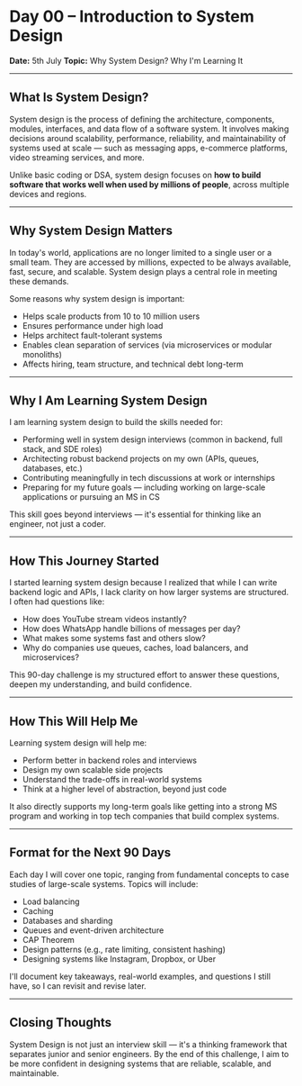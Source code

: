 # Day 00 – Introduction to System Design

**Date:** 5th July
**Topic:** Why System Design? Why I'm Learning It

---

## What Is System Design?

System design is the process of defining the architecture, components, modules, interfaces, and data flow of a software system. It involves making decisions around scalability, performance, reliability, and maintainability of systems used at scale — such as messaging apps, e-commerce platforms, video streaming services, and more.

Unlike basic coding or DSA, system design focuses on **how to build software that works well when used by millions of people**, across multiple devices and regions.

---

## Why System Design Matters

In today's world, applications are no longer limited to a single user or a small team. They are accessed by millions, expected to be always available, fast, secure, and scalable. System design plays a central role in meeting these demands.

Some reasons why system design is important:
- Helps scale products from 10 to 10 million users
- Ensures performance under high load
- Helps architect fault-tolerant systems
- Enables clean separation of services (via microservices or modular monoliths)
- Affects hiring, team structure, and technical debt long-term

---

## Why I Am Learning System Design

I am learning system design to build the skills needed for:
- Performing well in system design interviews (common in backend, full stack, and SDE roles)
- Architecting robust backend projects on my own (APIs, queues, databases, etc.)
- Contributing meaningfully in tech discussions at work or internships
- Preparing for my future goals — including working on large-scale applications or pursuing an MS in CS

This skill goes beyond interviews — it's essential for thinking like an engineer, not just a coder.

---

## How This Journey Started

I started learning system design because I realized that while I can write backend logic and APIs, I lack clarity on how larger systems are structured. I often had questions like:
- How does YouTube stream videos instantly?
- How does WhatsApp handle billions of messages per day?
- What makes some systems fast and others slow?
- Why do companies use queues, caches, load balancers, and microservices?

This 90-day challenge is my structured effort to answer these questions, deepen my understanding, and build confidence.

---

## How This Will Help Me

Learning system design will help me:
- Perform better in backend roles and interviews
- Design my own scalable side projects
- Understand the trade-offs in real-world systems
- Think at a higher level of abstraction, beyond just code

It also directly supports my long-term goals like getting into a strong MS program and working in top tech companies that build complex systems.

---

## Format for the Next 90 Days

Each day I will cover one topic, ranging from fundamental concepts to case studies of large-scale systems. Topics will include:
- Load balancing
- Caching
- Databases and sharding
- Queues and event-driven architecture
- CAP Theorem
- Design patterns (e.g., rate limiting, consistent hashing)
- Designing systems like Instagram, Dropbox, or Uber

I'll document key takeaways, real-world examples, and questions I still have, so I can revisit and revise later.

---

## Closing Thoughts

System Design is not just an interview skill — it's a thinking framework that separates junior and senior engineers. By the end of this challenge, I aim to be more confident in designing systems that are reliable, scalable, and maintainable.

